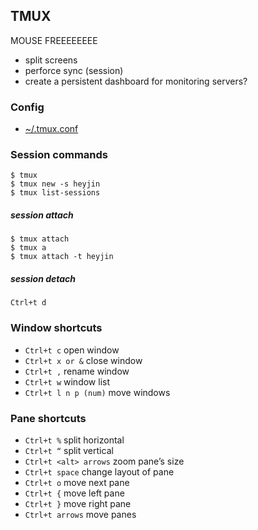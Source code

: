 ## TMUX
MOUSE FREEEEEEEE
- split screens 
- perforce sync (session)
- create a persistent dashboard for monitoring servers?

### Config

- [~/.tmux.conf](https://github.com/pablo-meier/dotfiles/blob/master/.tmux.conf)

### Session commands
```
$ tmux
$ tmux new -s heyjin
$ tmux list-sessions
```

##### session attach
```
$ tmux attach
$ tmux a
$ tmux attach -t heyjin
```

##### session detach
`Ctrl+t d`

### Window shortcuts
- `Ctrl+t c` open window
- `Ctrl+t x or &` close window
- `Ctrl+t ,` rename window 
- `Ctrl+t w` window list
- `Ctrl+t l n p (num)` move windows

### Pane shortcuts
- `Ctrl+t %` split horizontal
- `Ctrl+t “` split vertical
- `Ctrl+t <alt> arrows` zoom pane’s size
- `Ctrl+t space` change layout of pane
- `Ctrl+t o` move next pane
- `Ctrl+t {` move left pane
- `Ctrl+t }` move right pane
- `Ctrl+t arrows` move panes




